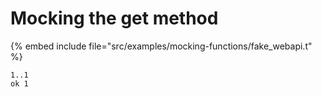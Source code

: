 # Mocking the get method

{% embed include file="src/examples/mocking-functions/fake_webapi.t" %}

```
1..1
ok 1
```


